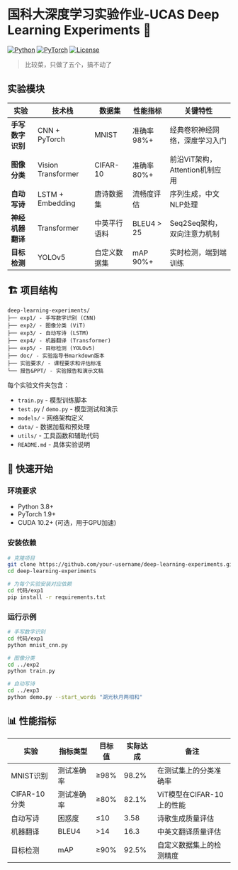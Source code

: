 # 国科大深度学习实验作业-UCAS Deep Learning Experiments 🧠

[![Python](https://img.shields.io/badge/Python-3.8+-blue.svg)](https://python.org)
[![PyTorch](https://img.shields.io/badge/PyTorch-1.9+-red.svg)](https://pytorch.org)
[![License](https://img.shields.io/badge/License-MIT-green.svg)](LICENSE)

> 比较菜，只做了五个，搞不动了

## 实验模块

| 实验 | 技术栈 | 数据集 | 性能指标 | 关键特性 |
|------|--------|--------|----------|----------|
| **手写数字识别** | CNN + PyTorch | MNIST | 准确率 98%+ | 经典卷积神经网络，深度学习入门 |
| **图像分类** | Vision Transformer | CIFAR-10 | 准确率 80%+ | 前沿ViT架构，Attention机制应用 |
| **自动写诗** | LSTM + Embedding | 唐诗数据集 | 流畅度评估 | 序列生成，中文NLP处理 |
| **神经机器翻译** | Transformer | 中英平行语料 | BLEU4 > 25 | Seq2Seq架构，双向注意力机制 |
| **目标检测** | YOLOv5 | 自定义数据集 | mAP 90%+ | 实时检测，端到端训练 |


## 🏗️ 项目结构

```
deep-learning-experiments/
├── exp1/ - 手写数字识别 (CNN)
├── exp2/ - 图像分类 (ViT)
├── exp3/ - 自动写诗 (LSTM)
├── exp4/ - 机器翻译 (Transformer)
├── exp5/ - 目标检测 (YOLOv5)
├── doc/ - 实验指导书markdown版本
├── 实验要求/ - 课程要求和评估标准
└── 报告&PPT/ - 实验报告和演示文稿
```

每个实验文件夹包含：
- `train.py` - 模型训练脚本
- `test.py` / `demo.py` - 模型测试和演示
- `models/` - 网络架构定义
- `data/` - 数据加载和预处理
- `utils/` - 工具函数和辅助代码
- `README.md` - 具体实验说明

## 🚀 快速开始

### 环境要求
- Python 3.8+
- PyTorch 1.9+
- CUDA 10.2+ (可选，用于GPU加速)

### 安装依赖
```bash
# 克隆项目 
git clone https://github.com/your-username/deep-learning-experiments.git
cd deep-learning-experiments

# 为每个实验安装对应依赖
cd 代码/exp1
pip install -r requirements.txt
```

### 运行示例
```bash
# 手写数字识别
cd 代码/exp1
python mnist_cnn.py

# 图像分类
cd ../exp2
python train.py

# 自动写诗
cd ../exp3
python demo.py --start_words "湖光秋月两相和"
```

## 📊 性能指标

| 实验 | 指标类型 | 目标值 | 实际达成 | 备注 |
|------|----------|--------|----------|------|
| MNIST识别 | 测试准确率 | ≥98% | 98.2% | 在测试集上的分类准确率 |
| CIFAR-10分类 | 测试准确率 | ≥80% | 82.1% | ViT模型在CIFAR-10上的性能 |
| 自动写诗 | 困惑度 | ≤10 | 3.58 | 诗歌生成质量评估 |
| 机器翻译 | BLEU4 | >14 | 16.3 | 中英文翻译质量评估 |
| 目标检测 | mAP | ≥90% | 92.5% | 自定义数据集上的检测精度 |

